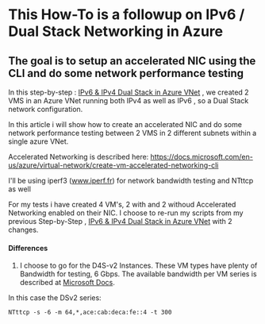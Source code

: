 # This How-To is a followup on IPv6 / Dual Stack Networking in Azure

## The goal is to setup an accelerated NIC using the CLI and do some network performance testing

In this step-by-step : [IPv6 & IPv4 Dual Stack in Azure VNet](https://github.com/verboompj/Networking/blob/master/IPv6%20%26%20IPv4%20Dual%20Stack%20in%20Azure%20VNet.md) , we created 2 VMS in an Azure VNet running both IPv4 as well as IPv6 , so a Dual Stack network configuration.


In this article i will show how to create an accelerated NIC and do some network performance testing between 2 VMS in 2 different subnets within a single azure VNet. 

Accelerated Networking is described here: https://docs.microsoft.com/en-us/azure/virtual-network/create-vm-accelerated-networking-cli 

I'll be using iperf3 (www.iperf.fr) for network bandwidth testing and NTttcp as well

For my tests i have created 4 VM's, 2 with and 2 withoud Accelerated Networking enabled on their NIC. 
I choose to re-run my scripts from my previous Step-by-Step ,  [IPv6 & IPv4 Dual Stack in Azure VNet](https://github.com/verboompj/Networking/blob/master/IPv6%20%26%20IPv4%20Dual%20Stack%20in%20Azure%20VNet.md) with 2 changes. 

#### Differences

1. I choose to go for the D4S-v2 Instances. These VM types have plenty of Bandwidth for testing, 6 Gbps. 
The available bandwidth per VM series is described at [Microsoft Docs](https://docs.microsoft.com/en-us/azure/virtual-machines/dv2-dsv2-series).

In this case the DSv2 series: 



`NTttcp -s -6 -m 64,*,ace:cab:deca:fe::4 -t 300`



